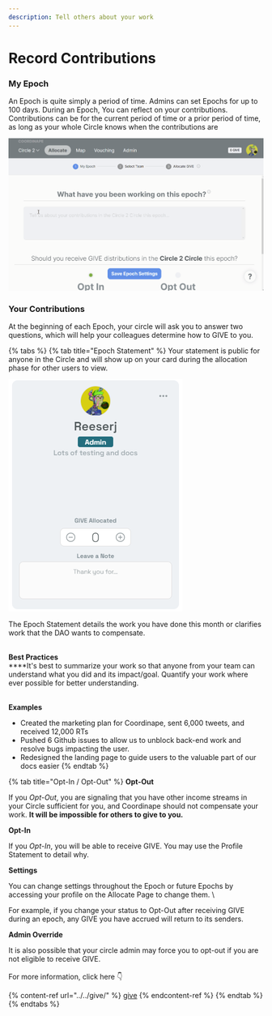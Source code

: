 ```yaml
---
description: Tell others about your work
---
```


# Record Contributions

### My Epoch

An Epoch is quite simply a period of time. Admins can set Epochs for up to 100 days. During an Epoch, You can reflect on your contributions. Contributions can be for the current period of time or a prior period of time, as long as your whole Circle knows when the contributions are&#x20;

![](../../../.gitbook/assets/Contributions.gif)

### Your Contributions

At the beginning of each Epoch, your circle will ask you to answer two questions, which will help your colleagues determine how to GIVE to you.

{% tabs %}
{% tab title="Epoch Statement" %}
Your statement is public for anyone in the Circle and will show up on your card during the allocation phase for other users to view.

![](<../../../.gitbook/assets/image (22) (1).png>)

The Epoch Statement details the work you have done this month or clarifies work that the DAO wants to compensate.

\
**Best Practices**\
\*\*\*\*It's best to summarize your work so that anyone from your team can understand what you did and its impact/goal. Quantify your work where ever possible for better understanding.

\
**Examples**

* Created the marketing plan for Coordinape, sent 6,000 tweets, and received 12,000 RTs
* Pushed 6 Github issues to allow us to unblock back-end work and resolve bugs impacting the user.
* Redesigned the landing page to guide users to the valuable part of our docs easier
{% endtab %}

{% tab title="Opt-In / Opt-Out" %}
**Opt-Out**

If you _Opt-Out_, you are signaling that you have other income streams in your Circle sufficient for you, and Coordinape should not compensate your work. **It will be impossible for others to give to you.**

**Opt-In**

If you _Opt-In_, you will be able to receive GIVE. You may use the Profile Statement to detail why.

**Settings**

You can change settings throughout the Epoch or future Epochs by accessing your profile on the Allocate Page to change them. \\

For example, if you change your status to Opt-Out after receiving GIVE during an epoch, any GIVE you have accrued will return to its senders.

**Admin Override**

It is also possible that your circle admin may force you to opt-out if you are not eligible to receive GIVE.\
\
For more information, click here 👇

{% content-ref url="../../give/" %}
[give](../../give/)
{% endcontent-ref %}
{% endtab %}
{% endtabs %}
